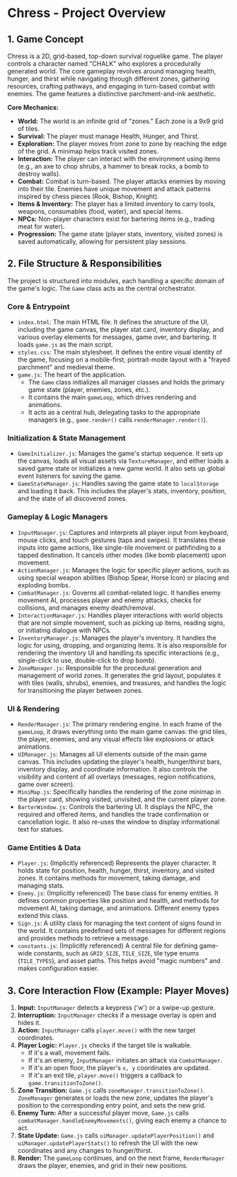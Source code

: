 # Chress - Project Overview

## 1. Game Concept

Chress is a 2D, grid-based, top-down survival roguelike game. The player controls a character named "CHALK" who explores a procedurally generated world. The core gameplay revolves around managing health, hunger, and thirst while navigating through different zones, gathering resources, crafting pathways, and engaging in turn-based combat with enemies. The game features a distinctive parchment-and-ink aesthetic.

**Core Mechanics:**

- **World:** The world is an infinite grid of "zones." Each zone is a 9x9 grid of tiles.
- **Survival:** The player must manage Health, Hunger, and Thirst.
- **Exploration:** The player moves from zone to zone by reaching the edge of the grid. A minimap helps track visited zones.
- **Interaction:** The player can interact with the environment using items (e.g., an axe to chop shrubs, a hammer to break rocks, a bomb to destroy walls).
- **Combat:** Combat is turn-based. The player attacks enemies by moving into their tile. Enemies have unique movement and attack patterns inspired by chess pieces (Rook, Bishop, Knight).
- **Items & Inventory:** The player has a limited inventory to carry tools, weapons, consumables (food, water), and special items.
- **NPCs:** Non-player characters exist for bartering items (e.g., trading meat for water).
- **Progression:** The game state (player stats, inventory, visited zones) is saved automatically, allowing for persistent play sessions.

## 2. File Structure & Responsibilities

The project is structured into modules, each handling a specific domain of the game's logic. The `Game` class acts as the central orchestrator.

### Core & Entrypoint

- `index.html`: The main HTML file. It defines the structure of the UI, including the game canvas, the player stat card, inventory display, and various overlay elements for messages, game over, and bartering. It loads `game.js` as the main script.
- `styles.css`: The main stylesheet. It defines the entire visual identity of the game, focusing on a mobile-first, portrait-mode layout with a "frayed parchment" and medieval theme.
- `game.js`: The heart of the application.
  - The `Game` class initializes all manager classes and holds the primary game state (player, enemies, zones, etc.).
  - It contains the main `gameLoop`, which drives rendering and animations.
  - It acts as a central hub, delegating tasks to the appropriate managers (e.g., `game.render()` calls `renderManager.render()`).

### Initialization & State Management

- `GameInitializer.js`: Manages the game's startup sequence. It sets up the canvas, loads all visual assets via `TextureManager`, and either loads a saved game state or initializes a new game world. It also sets up global event listeners for saving the game.
- `GameStateManager.js`: Handles saving the game state to `localStorage` and loading it back. This includes the player's stats, inventory, position, and the state of all discovered zones.

### Gameplay & Logic Managers

- `InputManager.js`: Captures and interprets all player input from keyboard, mouse clicks, and touch gestures (taps and swipes). It translates these inputs into game actions, like single-tile movement or pathfinding to a tapped destination. It cancels other modes (like bomb placement) upon movement.
- `ActionManager.js`: Manages the logic for specific player actions, such as using special weapon abilities (Bishop Spear, Horse Icon) or placing and exploding bombs.
- `CombatManager.js`: Governs all combat-related logic. It handles enemy movement AI, processes player and enemy attacks, checks for collisions, and manages enemy death/removal.
- `InteractionManager.js`: Handles player interactions with world objects that are not simple movement, such as picking up items, reading signs, or initiating dialogue with NPCs.
- `InventoryManager.js`: Manages the player's inventory. It handles the logic for using, dropping, and organizing items. It is also responsible for rendering the inventory UI and handling its specific interactions (e.g., single-click to use, double-click to drop bomb).
- `ZoneManager.js`: Responsible for the procedural generation and management of world zones. It generates the grid layout, populates it with tiles (walls, shrubs), enemies, and treasures, and handles the logic for transitioning the player between zones.

### UI & Rendering

- `RenderManager.js`: The primary rendering engine. In each frame of the `gameLoop`, it draws everything onto the main game canvas: the grid tiles, the player, enemies, and any visual effects like explosions or attack animations.
- `UIManager.js`: Manages all UI elements outside of the main game canvas. This includes updating the player's health, hunger/thirst bars, inventory display, and coordinate information. It also controls the visibility and content of all overlays (messages, region notifications, game over screen).
- `MiniMap.js`: Specifically handles the rendering of the zone minimap in the player card, showing visited, unvisited, and the current player zone.
- `BarterWindow.js`: Controls the bartering UI. It displays the NPC, the required and offered items, and handles the trade confirmation or cancellation logic. It also re-uses the window to display informational text for statues.

### Game Entities & Data

- `Player.js`: (Implicitly referenced) Represents the player character. It holds state for position, health, hunger, thirst, inventory, and visited zones. It contains methods for movement, taking damage, and managing stats.
- `Enemy.js`: (Implicitly referenced) The base class for enemy entities. It defines common properties like position and health, and methods for movement AI, taking damage, and animations. Different enemy types extend this class.
- `Sign.js`: A utility class for managing the text content of signs found in the world. It contains predefined sets of messages for different regions and provides methods to retrieve a message.
- `constants.js`: (Implicitly referenced) A central file for defining game-wide constants, such as `GRID_SIZE`, `TILE_SIZE`, tile type enums (`TILE_TYPES`), and asset paths. This helps avoid "magic numbers" and makes configuration easier.

## 3. Core Interaction Flow (Example: Player Moves)

1.  **Input:** `InputManager` detects a keypress ('w') or a swipe-up gesture.
2.  **Interruption:** `InputManager` checks if a message overlay is open and hides it.
3.  **Action:** `InputManager` calls `player.move()` with the new target coordinates.
4.  **Player Logic:** `Player.js` checks if the target tile is walkable.
    - If it's a wall, movement fails.
    - If it's an enemy, `InputManager` initiates an attack via `CombatManager`.
    - If it's an open floor, the player's `x, y` coordinates are updated.
    - If it's an exit tile, `player.move()` triggers a callback to `game.transitionToZone()`.
5.  **Zone Transition:** `Game.js` calls `zoneManager.transitionToZone()`. `ZoneManager` generates or loads the new zone, updates the player's position to the corresponding entry point, and sets the new grid.
6.  **Enemy Turn:** After a successful player move, `Game.js` calls `combatManager.handleEnemyMovements()`, giving each enemy a chance to act.
7.  **State Update:** `Game.js` calls `uiManager.updatePlayerPosition()` and `uiManager.updatePlayerStats()` to refresh the UI with the new coordinates and any changes to hunger/thirst.
8.  **Render:** The `gameLoop` continues, and on the next frame, `RenderManager` draws the player, enemies, and grid in their new positions.

